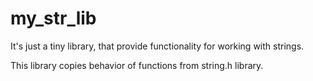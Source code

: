 # my_str_lib

It's just a tiny library, that provide functionality for working with strings.

This library copies behavior of functions from string.h library.